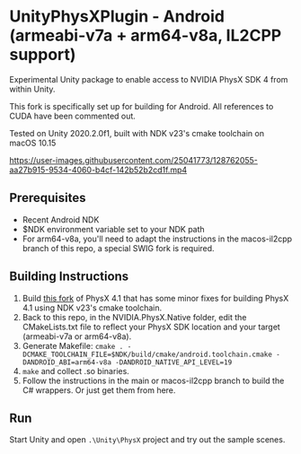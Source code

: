 # UnityPhysXPlugin - Android (armeabi-v7a + arm64-v8a, IL2CPP support)
Experimental Unity package to enable access to NVIDIA PhysX SDK 4 from within Unity.  

This fork is specifically set up for building for Android. All references to CUDA have been commented out.

Tested on Unity 2020.2.0f1, built with NDK v23's cmake toolchain on macOS 10.15

https://user-images.githubusercontent.com/25041773/128762055-aa27b915-9534-4060-b4cf-142b52b2cd1f.mp4

Prerequisites
---
- Recent Android NDK
- $NDK environment variable set to your NDK path
- For arm64-v8a, you'll need to adapt the instructions in the macos-il2cpp branch of this repo, a special SWIG fork is required.

Building Instructions
---
1. Build [this fork](https://github.com/prnthp/PhysX) of PhysX 4.1 that has some minor fixes for building PhysX 4.1 using NDK v23's cmake toolchain.
2. Back to this repo, in the NVIDIA.PhysX.Native folder, edit the CMakeLists.txt file to reflect your PhysX SDK location and your target (armeabi-v7a or arm64-v8a).
4. Generate Makefile: `cmake . -DCMAKE_TOOLCHAIN_FILE=$NDK/build/cmake/android.toolchain.cmake -DANDROID_ABI=arm64-v8a -DANDROID_NATIVE_API_LEVEL=19`
5. `make` and collect .so binaries.
6. Follow the instructions in the main or macos-il2cpp branch to build the C# wrappers. Or just get them from here.

Run
---

Start Unity and open `.\Unity\PhysX` project and try out the sample scenes.
